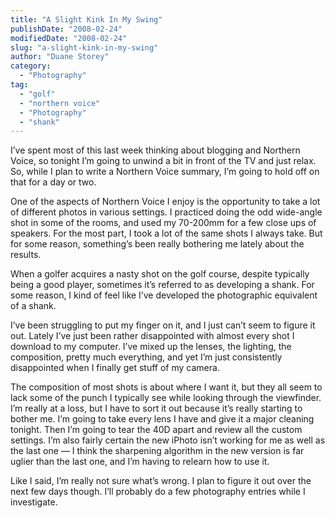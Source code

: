 ```yaml
---
title: "A Slight Kink In My Swing"
publishDate: "2008-02-24"
modifiedDate: "2008-02-24"
slug: "a-slight-kink-in-my-swing"
author: "Duane Storey"
category:
  - "Photography"
tag:
  - "golf"
  - "northern voice"
  - "Photography"
  - "shank"
---
```


I’ve spent most of this last week thinking about blogging and Northern Voice, so tonight I’m going to unwind a bit in front of the TV and just relax. So, while I plan to write a Northern Voice summary, I’m going to hold off on that for a day or two.

One of the aspects of Northern Voice I enjoy is the opportunity to take a lot of different photos in various settings. I practiced doing the odd wide-angle shot in some of the rooms, and used my 70-200mm for a few close ups of speakers. For the most part, I took a lot of the same shots I always take. But for some reason, something’s been really bothering me lately about the results.

When a golfer acquires a nasty shot on the golf course, despite typically being a good player, sometimes it’s referred to as developing a shank. For some reason, I kind of feel like I’ve developed the photographic equivalent of a shank.

I’ve been struggling to put my finger on it, and I just can’t seem to figure it out. Lately I’ve just been rather disappointed with almost every shot I download to my computer. I’ve mixed up the lenses, the lighting, the composition, pretty much everything, and yet I’m just consistently disappointed when I finally get stuff of my camera.

The composition of most shots is about where I want it, but they all seem to lack some of the punch I typically see while looking through the viewfinder. I’m really at a loss, but I have to sort it out because it’s really starting to bother me. I’m going to take every lens I have and give it a major cleaning tonight. Then I’m going to tear the 40D apart and review all the custom settings. I’m also fairly certain the new iPhoto isn’t working for me as well as the last one — I think the sharpening algorithm in the new version is far uglier than the last one, and I’m having to relearn how to use it.

Like I said, I’m really not sure what’s wrong. I plan to figure it out over the next few days though. I’ll probably do a few photography entries while I investigate.